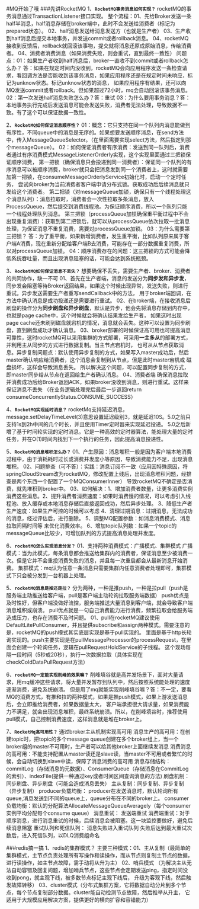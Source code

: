 #MQ开始了哦
###先讲RocketMQ
1、**`RocketMQ事务消息如何实现？`**
    rocketMQ的事务消息通过TransactionListener接口实现。
    整个流程：01、先给Broker发送一条half半消息，half消息存储在broker端中，此时不会发送给消费者（标记为prepared状态）。 02、half消息发送给消息发送方（也就是生产者）
        03、生产收到half消息后提交本地事务，并发送commit或者rollback消息。 04、rocketMQ接收到反馈后，rollback就回滚该事物，提交就将消息还原成原始消息，传给消费者。
        04、消费者消费消息（如果消费失败，则会重试，直到最终一致性）
    问题点：01：如果生产者收到half消息后，broker一直收不到commit或者rollback怎么办？
        答：如果在规定时间内没收到，rocketMQ会向应用程序发送一条检查请求，看回调方法是否能收到该事务消息，如果应用程序还是在规定时间未响应，标记为unknow状态。标记unknow状态的消息，
            如果应用程序有结果，还可以向MQ发送commit或者rollback。但如果超过72小时，mq会自动回滚该事务消息。
        02：第一次发送half消息失败怎么办？答：重试
        03：为什么要用事务消息？答：本地事务执行完成后发送消息可能会发送失败，消费者无法处理，导致数据不一致。有了这个可以保证数据一致性。

2、**`RocketMQ如何保证消息顺序性？`**
    01：概念：它只支持在同一个队列内消息能做到有序性，不同queue中的消息是无序的。如果想要发送顺序消息，在send方法中，传入MessageQueueSelector。（在里面需要实现select方法，然后指定到那个messageQueue）。
    02：如何保证消费者有序消费：发送到同一队列后，消费者通过有序消费模式MessageListenerOrderly实现，这个实现里面通过三把锁保证顺序消费，
            第一把锁（确保消息只会投递到同一消费者）：保证同一个队列的有序消息可以被顺序消费，broker就只会把消息发到同一个消费者上，这时就需要加第一把锁，在consumeMessageOrderlyService初始化时，启动一个定时任务，
                尝试向broker为当前消费者客户端申请分布式锁。获取成功后后续消息就只发给这个消费者。
            第二把锁（对messageQueue加锁，确保只有一个线程处理这个消息队列）：消息拉取时，消费者会一次性拉取多条消息，放入ProcessQueue，然后提交到消费线程池。为保证顺序消费，所以一个队列只能
                一个线程处理队列消息。
            第三把锁（processQueue加锁确保重平衡过程中不会出现重复消费）：获取到第二把锁后，就可以从processQueue依次拉取一批消息处理，为保证消息不重复消费，需要对processQueue加锁。
    03：为什么需要第三把锁？ 答：为了重平衡，如果新增消费者，发生重平衡，比如队列原来属于客户端A消费，现在重新分配给客户端B去消费，可能存在一部分数据重复消费，所以对processQueue加锁。
    04：顺序消费存在的问题：这三把锁的方式可能会降低系统吞吐量，而且出现消息阻塞的话，可能会达到系统瓶颈。

3、**`RocketMQ如何保证消息不丢失？`**
    想要确保不丢失，需要生产者、broker、消费者的共同协作，缺一不可
    01、首先在生产者端，消息的发送分为**同步发和异步发**，同步发会阻塞等待Broker返回结果，如果这个时候出现异常，发送失败，则进行重试。异步发送需要生产者重写sendCallback中的方法，
        用于broker端回调，在方法中确认消息是成功投递还是需要进行重试。
    02、在broker端，在接收消息后刷盘的操作分为**同步刷盘和异步刷盘**，默认是异步，他会先将消息存储到内存中，也就是page cache中，这个时候就会将确认结果发给生产者，
        如果这时出现page cache还未刷到磁盘就宕机的情况，消息就会丢失。这种可以设置为同步刷盘，直到刷盘成功才确认消息。
    03、broker部署的时候保证高可用也可提高消息可靠性，这时rocketMQ可以采用集群的方式部署，可采用**一主多从**的部署方式，并利用主从同步的方式进行数据复制。当主节点宕机时，
        也可从从节点获取消息。异步复制问题点：默认使用异步复制的方式，如果写入master成功后，然后master确认响应给消费者，这个消息会复制到从节点，但是此时master宕机或
            磁盘损坏，这样会导致消息丢失。
           所以解决这个问题，可以配置同步复制的方式，即master同步给从节点在返回给生产者确认消息。
    04、消费者端 确保消息拉取并消费成功后给Broker返回ACK，如果broker没收到消息，则进行重试。这样来保证消息不丢失
         （在业务逻辑处理完后最后一步返回return consumeConcurrentlyStatus.CONSUME_SUCCESS）
    

4、**`RocketMQ实现延时消息？`**
    rocketMq支持延迟消息，message.setDelayTimeLevel(3)意思设置延迟级别3，就是延迟10S。5.0之前只支持1s到2h中间的几个时长，并且使用Timer定时器来实现延迟投递。
    5.0之后新增了基于时间轮实现的定时消息。它是一种高效的定时器算法，能处理大量的定时任务，并在O(1)时间内找到下一个执行的任务，因此提高消息投递性。

5、**`RocketMQ消息堆积怎么办？`**
    01、产生原因：消息堆积一般是因为客户端本地消费过程中，由于消耗耗时过长或消费并发度小等原因，导致消费能力不足，出现消息堆积。
    02、问题排查（可不答）：实践：消息订阅不一致（应用因特殊原因，将springCloudStream改为rocketMQ，修改配置上线后，出现消息堆积问题，经排查是两个东西一个配置了一个MQConsumerInner）
            导致rocketMQ不确定是否消费，就先堆积到broker中。
    03、如何解决：1、增加消费者数量，让更多消费实例消费这些消息。2、提升消费者消费速度：如果时消费慢的情况，可以考虑引入线程池、放入缓存或本地消息存储后直接返回成功，然后异步处理。
            3、降低生产者生产速度：如果生产可控的时候可以考虑 4、清理过期消息：过期消息，无法成功的消息，经过评估后，进行删除。 
            5、调整MQ配置参数：如消息消费模式、消息拉取间隔时间等 来优化消费效率。 6、增加topic队列数：如果一个topic的messageQueue比较少，可增加队列的方式提高消息处理并发度。
    
6、**`rocketMQ怎么实现消息分发？`**
    01、支持两种消费模式：广播模式、集群模式
        广播模式：当为此模式，每条消息都会推送给集群内的消费者，保证消息至少被消费一次。但是它并不会重投消费失败的消息，并且每一次重启都会从最新消息开始消费。
        集群模式：mq认为任意一条消息只需要集群内任意消费者处理即可，集群模式下只会被分发到一台机器上处理。
        
5、**`rocketMQ消息是推还是拉？`**
    分为两种，一种是推push，一种是拉pull（push是服务端主动推送给客户端，pull是客户端主动轮询拉取服务端数据）
    push优点是及时性好，但客户端没做好流控，服务端推送大量消息到客户端，就会导致客户端消息堆积或崩溃。
    pull优点就是一句自己消费能力进行消费，频繁拉取会给服务端造成压力，也存在消费不及时问题。
    01、pull在rocketMQ建议使用DefaultLitePullConsumer，并且提供subscribe和assign两种模式。需要注意的是，rocketMQ的push模式其实底层实现是基于pull实现的。
        里面是基于http长轮询实现的。push主要实现是在pullMessageProcessor的processRequest，在里面会创建一个轮询任务，逻辑在pullRequestHoldService的子线程。
        这个现场每隔一段时间（5秒或20秒），执行一次数据拉取（具体实现在checkColdDataPullRequest方法）

6、**`rocketMQ一定能实现削峰的效果嘛？`**
    削峰填谷就是高并发场景下，面对大量请求，用mq缓冲这些请求，将大量并发暂存到队列中，然后按照系统能处理的速度逐渐消费，避免系统崩溃。
    但是用了mq就能实现削峰填谷嘛？答：不一定，要看MQ的消费方式，有推和拉的两种模式，如果是推push模式，如果上游发送消息后，会立即推给消费者，如果数据量太大，
        客户端承担很大请求量，如果消费能力不满足，就会出现消息堆积，最终系统崩溃。所以，在削峰填谷时，推荐使用pull模式，自己控制消费速度，这样消息就是堆在broker上。

7、**`RocketMq高可用性？`**
  	通过broker主从机制实现高可用
  	消息生产的高可用：在创建topic时，把topic的多个message queue创建在多个broker组上，当一个broker组的master不可用时，生产者可以给其他broker上面继续发消息
  	消费消息的高可用：不能支持配置从master读还是slave读，当master不可用或者繁忙的时候，会自动切换到slave中读，保障了消息消费的高可用
  	消息存储结构： commitLog（存储消息的元数据）、ConsumerQueue（存储消息在CommitLog的索引）、indexFile(提供一种通过key或者时间区间查询消息的方法)
  	刷盘机制：同步刷盘、异步刷盘（可能会造成消息丢失）
  	主从复制：同步复制、异步复制（异步复制）
  	producer负载均衡： producer在发送消息时，默认轮询所有queue,消息发送到不同的queue上，queue分布在不同的broker上。
  	consumer负载均衡：默认的分配算法AllocateMessageQueueAveragely（每个consumer实例平均分配每个consume queue）
  	消息重试：
  		发送端重试
  		消费端重试：对于顺序消息，进行消息重试的时候，后续消息会被阻塞。这一块监控要做好，避免后续消息阻塞
  	重试队列和死信队列：
  		消息失败进入重试队列
  		失败后达到最大重试次数后，进入死信队列，以DLQ消费组命名	


###redis搞一搞
1、redis的集群模式？
    主要三种模式：01、主从复制（最简单的集群模式，主节点负责处理所有写操作和读操作，而从节点则复制主节点的数据，进行读操作，如主节点故障，需手动将从升为主）
        02、哨兵模式 （为解决主从无法自动容错及回复问题，增加哨兵节点，这些节点会定期发送ping，指定时间没收到pong，就主观下线，被多数节点标记主观下线后，
                    升级为客观下线，然后触发故障转移）
        03、cluster模式（分布式集群方案，它将数据自动分片到多个节点，每个节点复制部分数据。cluster能自动检测节点故障，然后推举从升主，
                    它适用于大规模应用解决方案，提供更好的横向扩容和容错能力）



        

        
        
    
    
        
